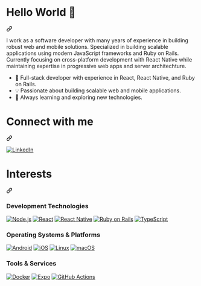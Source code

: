<h1 class="heading-element" dir="auto">Hello World 👋</h1>
    <a
      id="user-content-hello-world-"
      class="anchor"
      aria-label="Permalink: Hello World 👋"
      href="#hello-world-"
      ><svg
        class="octicon octicon-link"
        viewBox="0 0 16 16"
        version="1.1"
        width="16"
        height="16"
        aria-hidden="true"
      >
        <path
          d="m7.775 3.275 1.25-1.25a3.5 3.5 0 1 1 4.95 4.95l-2.5 2.5a3.5 3.5 0 0 1-4.95 0 .751.751 0 0 1 .018-1.042.751.751 0 0 1 1.042-.018 1.998 1.998 0 0 0 2.83 0l2.5-2.5a2.002 2.002 0 0 0-2.83-2.83l-1.25 1.25a.751.751 0 0 1-1.042-.018.751.751 0 0 1-.018-1.042Zm-4.69 9.64a1.998 1.998 0 0 0 2.83 0l1.25-1.25a.751.751 0 0 1 1.042.018.751.751 0 0 1 .018 1.042l-1.25 1.25a3.5 3.5 0 1 1-4.95-4.95l2.5-2.5a3.5 3.5 0 0 1 4.95 0 .751.751 0 0 1-.018 1.042.751.751 0 0 1-1.042.018 1.998 1.998 0 0 0-2.83 0l-2.5 2.5a1.998 1.998 0 0 0 0 2.83Z"
        ></path></svg
    ></a>
  </div>
  
  <p dir="auto">
    I work as a software developer with many years of experience in building robust web and mobile solutions.
    Specialized in building scalable applications using modern JavaScript frameworks and Ruby on Rails.
    Currently focusing on cross-platform development with React Native while maintaining expertise in progressive web apps and server architechture.
  </p>

  <ul dir="auto">
    <li>
        🚀 Full-stack developer with experience in React, React Native, and Ruby on Rails.
    </li>
    <li>💡 Passionate about building scalable web and mobile applications.</li>
    <li>🌱 Always learning and exploring new technologies.</li>
  </ul>
  <div class="markdown-heading" dir="auto">
    <h1 class="heading-element" dir="auto">Connect with me</h1>
    <a
      id="user-content-connect-with-me"
      class="anchor"
      aria-label="Permalink: Connect with me"
      href="#connect-with-me"
      ><svg
        class="octicon octicon-link"
        viewBox="0 0 16 16"
        version="1.1"
        width="16"
        height="16"
        aria-hidden="true"
      >
        <path
          d="m7.775 3.275 1.25-1.25a3.5 3.5 0 1 1 4.95 4.95l-2.5 2.5a3.5 3.5 0 0 1-4.95 0 .751.751 0 0 1 .018-1.042.751.751 0 0 1 1.042-.018 1.998 1.998 0 0 0 2.83 0l2.5-2.5a2.002 2.002 0 0 0-2.83-2.83l-1.25 1.25a.751.751 0 0 1-1.042-.018.751.751 0 0 1-.018-1.042Zm-4.69 9.64a1.998 1.998 0 0 0 2.83 0l1.25-1.25a.751.751 0 0 1 1.042.018.751.751 0 0 1 .018 1.042l-1.25 1.25a3.5 3.5 0 1 1-4.95-4.95l2.5-2.5a3.5 3.5 0 0 1 4.95 0 .751.751 0 0 1-.018 1.042.751.751 0 0 1-1.042.018 1.998 1.998 0 0 0-2.83 0l-2.5 2.5a1.998 1.998 0 0 0 0 2.83Z"
        ></path></svg
    ></a>
  </div>
  <p dir="auto">
    <a href="https://www.linkedin.com/in/michael-modvig-936b1b62/" rel="nofollow" target="_blank">
      <img alt="LinkedIn" src="https://img.shields.io/badge/LinkedIn-0A66C2?style=for-the-badge&logo=linkedin&logoColor=white">
    </a>
  </p>
  <div class="markdown-heading" dir="auto">
    <h1 class="heading-element" dir="auto">Interests</h1>
    <a
      id="user-content-interests"
      class="anchor"
      aria-label="Permalink: Interests"
      href="#interests"
      ><svg
        class="octicon octicon-link"
        viewBox="0 0 16 16"
        version="1.1"
        width="16"
        height="16"
        aria-hidden="true"
      >
        <path
          d="m7.775 3.275 1.25-1.25a3.5 3.5 0 1 1 4.95 4.95l-2.5 2.5a3.5 3.5 0 0 1-4.95 0 .751.751 0 0 1 .018-1.042.751.751 0 0 1 1.042-.018 1.998 1.998 0 0 0 2.83 0l2.5-2.5a2.002 2.002 0 0 0-2.83-2.83l-1.25 1.25a.751.751 0 0 1-1.042-.018.751.751 0 0 1-.018-1.042Zm-4.69 9.64a1.998 1.998 0 0 0 2.83 0l1.25-1.25a.751.751 0 0 1 1.042.018.751.751 0 0 1 .018 1.042l-1.25 1.25a3.5 3.5 0 1 1-4.95-4.95l2.5-2.5a3.5 3.5 0 0 1 4.95 0 .751.751 0 0 1-.018 1.042.751.751 0 0 1-1.042.018 1.998 1.998 0 0 0-2.83 0l-2.5 2.5a1.998 1.998 0 0 0 0 2.83Z"
        ></path></svg
    ></a>
  </div>

  <h3>Development Technologies</h3>
  <p dir="auto">
    <a href="https://nodejs.org/"><img alt="Node.js" src="https://img.shields.io/badge/Node.js-black?style=for-the-badge&logo=node.js&logoColor=green"></a>
    <a href="https://reactjs.org/"><img alt="React" src="https://img.shields.io/badge/React-black?style=for-the-badge&logo=react&logoColor=61DAFB"></a>
    <a href="https://reactnative.dev/"><img alt="React Native" src="https://img.shields.io/badge/React_Native-black?style=for-the-badge&logo=react&logoColor=61DAFB"></a>
    <a href="https://rubyonrails.org/"><img alt="Ruby on Rails" src="https://img.shields.io/badge/Ruby%20on%20Rails-black?style=for-the-badge&logo=rubyonrails&logoColor=CC0000"></a>
    <a href="https://www.typescriptlang.org/"><img alt="TypeScript" src="https://img.shields.io/badge/TypeScript-black?style=for-the-badge&logo=typescript&logoColor=3178C6"></a>
  </p>

  <h3>Operating Systems & Platforms</h3>
  <p dir="auto">
    <a href="https://www.android.com/"><img alt="Android" src="https://img.shields.io/badge/Android-black?style=for-the-badge&logo=android&logoColor=3DDC84"></a>
    <a href="https://www.apple.com/ios/"><img alt="iOS" src="https://img.shields.io/badge/iOS-black?style=for-the-badge&logo=apple&logoColor=white"></a>
    <a href="https://www.linux.org/"><img alt="Linux" src="https://img.shields.io/badge/Linux-black?style=for-the-badge&logo=linux&logoColor=FCC624"></a>
    <a href="https://www.apple.com/macos/"><img alt="macOS" src="https://img.shields.io/badge/macOS-black?style=for-the-badge&logo=apple&logoColor=white"></a>
  </p>

  <h3>Tools & Services</h3>
  <p dir="auto">
    <a href="https://www.docker.com/"><img alt="Docker" src="https://img.shields.io/badge/Docker-black?style=for-the-badge&logo=docker&logoColor=2496ED"></a>
    <a href="https://expo.dev/"><img alt="Expo" src="https://img.shields.io/badge/Expo-black?style=for-the-badge&logo=expo&logoColor=white"></a>
    <a href="https://github.com/features/actions"><img alt="GitHub Actions" src="https://img.shields.io/badge/GitHub_Actions-black?style=for-the-badge&logo=githubactions&logoColor=2088FF"></a>
  </p>
